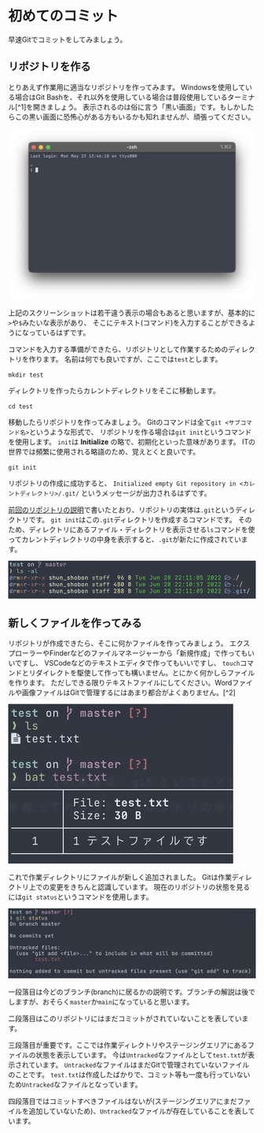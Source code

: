 # 初めてのコミット

早速Gitでコミットをしてみましょう。


## リポジトリを作る

とりあえず作業用に適当なリポジトリを作ってみます。
Windowsを使用している場合はGit Bashを、それ以外を使用している場合は普段使用しているターミナル[^1]を開きましょう。
表示されるのは俗に言う「黒い画面」です。もしかしたらこの黒い画面に恐怖心がある方もいるかも知れませんが、頑張ってください。

![ターミナル](./img/terminal.png)

上記のスクリーンショットは若干違う表示の場合もあると思いますが、基本的に`>`や`$`みたいな表示があり、
そこにテキスト(コマンド)を入力することができるようになっているはずです。

コマンドを入力する準備ができたら、リポジトリとして作業するためのディレクトリを作ります。
名前は何でも良いですが、ここでは`test`とします。

```shell
mkdir test
```

ディレクトリを作ったらカレントディレクトリをそこに移動します。

```shell
cd test
```

移動したらリポジトリを作ってみましょう。
Gitのコマンドは全て`git <サブコマンド名>`というような形式で、
リポジトリを作る場合は`git init`というコマンドを使用します。
`init`は **Initialize** の略で、初期化といった意味があります。
ITの世界では頻繁に使用される略語のため、覚えとくと良いです。

```shell
git init
```

リポジトリの作成に成功すると、
`Initialized empty Git repository in <カレントディレクトリ>/.git/`
というメッセージが出力されるはずです。

[前回のリポジトリの説明](02_git_summary.html#リポジトリ)で書いたとおり、リポジトリの実体は`.git`というディレクトリです。
`git init`はこの`.git`ディレクトリを作成するコマンドです。
そのため、ディレクトリにあるファイル・ディレクトリを表示させる`ls`コマンドを使ってカレントディレクトリの中身を表示すると、`.git`が新たに作成されています。

![リポジトリ作成直後のディレクトリの様子](./img/git-dotdir-init.png)


## 新しくファイルを作ってみる

リポジトリが作成できたら、そこに何かファイルを作ってみましょう。
エクスプローラーやFinderなどのファイルマネージャーから「新規作成」で作ってもいいですし、
VSCodeなどのテキストエディタで作ってもいいですし、
`touch`コマンドとリダイレクトを駆使して作っても構いません。とにかく何かしらファイルを作ります。
ただしできる限りテキストファイルにしてください。Wordファイルや画像ファイルはGitで管理するにはあまり都合がよくありません。[^2]

![新しく作成したファイル](./img/create-test-file.png)

これで作業ディレクトリにファイルが新しく追加されました。
Gitは作業ディレクトリ上での変更をきちんと認識しています。
現在のリポジトリの状態を見るには`git status`というコマンドを使用します。

![git statusコマンドの実行結果](./img/git-status.png)

一段落目は今どのブランチ(branch)に居るかの説明です。ブランチの解説は後でしますが、おそらく`master`か`main`になっていると思います。

二段落目はこのリポジトリにはまだコミットがされていないことを表しています。

三段落目が重要です。ここでは作業ディレクトリやステージングエリアにあるファイルの状態を表示しています。
今は`Untracked`なファイルとして`test.txt`が表示されています。
`Untracked`なファイルはまだGitで管理されていないファイルのことです。
`test.txt`は作成したばかりで、コミット等も一度も行っていないため`Untracked`なファイルとなっています。

四段落目ではコミットすべきファイルはないが(ステージングエリアにまだファイルを追加していないため)、`Untracked`なファイルが存在していることを表しています。
